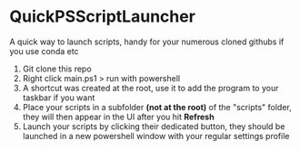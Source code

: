# QuickPSScriptLauncher
A quick way to launch scripts, handy for your numerous cloned githubs if you use conda etc

1. Git clone this repo
2. Right click main.ps1 > run with powershell
3. A shortcut was created at the root, use it to add the program to your taskbar if you want
4. Place your scripts in a subfolder **(not at the root)** of the "scripts" folder, they will then appear in the UI after you hit **Refresh**
5. Launch your scripts by clicking their dedicated button, they should be launched in a new powershell window with your regular settings profile